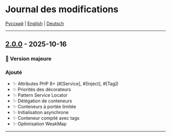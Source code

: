 # Journal des modifications

[Русский](CHANGELOG.md) | [English](CHANGELOG.en.md) | [Deutsch](CHANGELOG.de.md)

---

## [2.0.0] - 2025-10-16

### 🎉 Version majeure

### Ajouté

- ✨ Attributes PHP 8+ (#[Service], #[Inject], #[Tag])
- ✨ Priorités des décorateurs
- ✨ Pattern Service Locator
- ✨ Délégation de conteneurs
- ✨ Conteneurs à portée limitée
- ✨ Initialisation asynchrone
- ✨ Conteneur compilé avec tags
- ✨ Optimisation WeakMap

---

[2.0.0]: https://github.com/zorinalexey/cloud-casstle-di-container/releases/tag/v2.0.0
